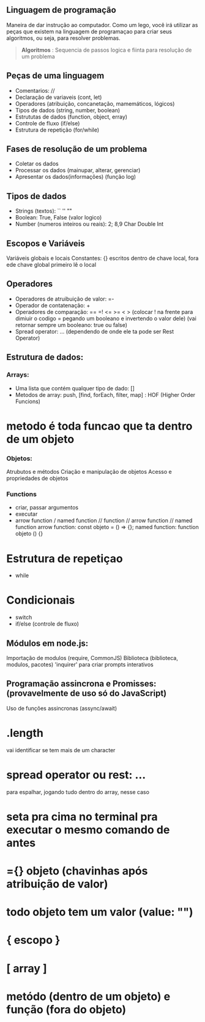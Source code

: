 

## Linguagem de programação

Maneira de dar instrução ao computador.
Como um lego, você irá utilizar as peças que existem na linguagem de programaçao para criar seus algoritmos, ou seja, para resolver problemas.

> **Algoritmos** : Sequencia de passos logica e fiinta para resolução de um problema

## Peças de uma linguagem

- Comentarios: //
- Declaração de variaveis (cont, let)
- Operadores (atribuição, concanetação, mamemáticos, lógicos)
- Tipos de dados (string, number, boolean)
- Estrututas de dados (function, object, erray)
- Controle de fluxo (if/else)
- Estrutura de repetição (for/while)

## Fases de resolução de um problema

- Coletar os dados
- Processar os dados (mainupar, alterar, gerenciar)
- Apresentar os dados(informações)
(função log)

## Tipos de dados

- Strings (textos): `` '' ""
- Boolean: True, False (valor logico)
- Number (numeros inteiros ou reais): 2; 8,9
Char
Double
Int

## Escopos e Variáveis
Variáveis globais e locais
Constantes: {} escritos dentro de chave local, fora ede chave global
primeiro lê o local

## Operadores
- Operadores de atruibuição de valor: =-
- Operador de contatenação: +
- Operadores de comparação: == =! <= >= < > 
(colocar ! na frente para dimiuir o codigo = pegando um booleano e invertendo o valor dele)
(vai retornar sempre um booleano: true ou false)
- Spread operator: ... (dependendo de onde ele ta pode ser Rest Operator)


## Estrutura de dados:

### Arrays:
- Uma lista que contém qualquer tipo de dado: []
- Metodos de array: push, [find, forEach, filter, map] : HOF (Higher Order Funcions)

# metodo é toda funcao que ta dentro de um objeto

### Objetos:

Atrubutos e métodos 
Criação e manipulação de objetos
Acesso e propriedades de objetos

### Functions
- criar, passar argumentos
- executar
- arrow function / named function
// function // arrow function // named function
arrow function:
const objeto = () => {}; 
named function:
function objeto () {}

# Estrutura de repetiçao
- while

# Condicionais
- switch
- if/else (controle de fluxo)

## Módulos em node.js:
Importação de modulos (require, CommonJS)
Biblioteca (biblioteca, modulos, pacotes) 'inquirer' para criar prompts interativos

## Programação assincrona e Promisses: (provavelmente de uso só do JavaScript)
Uso de funções assincronas (assync/await)

# .length 
vai identificar se tem mais de um character

# spread operator ou rest: ... 
para espalhar, jogando tudo dentro do array, nesse caso

# seta pra cima no terminal pra executar o mesmo comando de antes

# ={} objeto (chavinhas após atribuição de valor)
# todo objeto tem um valor (value: "")
# { escopo }
# [ array ]

# metódo (dentro de um objeto) e função (fora do objeto)